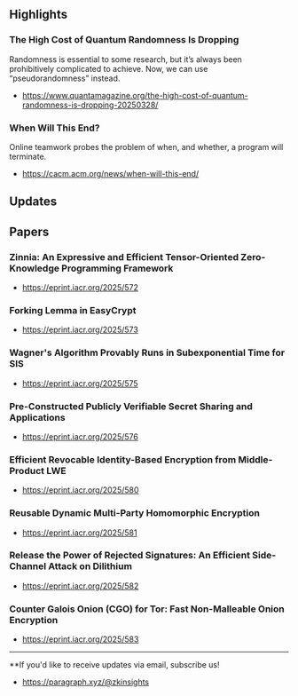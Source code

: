 ## Highlights
### The High Cost of Quantum Randomness Is Dropping
Randomness is essential to some research, but it’s always been prohibitively complicated to achieve. Now, we can use “pseudorandomness” instead.
- <https://www.quantamagazine.org/the-high-cost-of-quantum-randomness-is-dropping-20250328/>
### When Will This End?
Online teamwork probes the problem of when, and whether, a program will terminate.
- <https://cacm.acm.org/news/when-will-this-end/>

## Updates

## Papers
### Zinnia: An Expressive and Efficient Tensor-Oriented Zero-Knowledge Programming Framework
- <https://eprint.iacr.org/2025/572>

### Forking Lemma in EasyCrypt
- <https://eprint.iacr.org/2025/573>

### Wagner's Algorithm Provably Runs in Subexponential Time for SIS
- <https://eprint.iacr.org/2025/575>

### Pre-Constructed Publicly Verifiable Secret Sharing and Applications
- <https://eprint.iacr.org/2025/576>

### Efficient Revocable Identity-Based Encryption from Middle-Product LWE
- <https://eprint.iacr.org/2025/580>

### Reusable Dynamic Multi-Party Homomorphic Encryption
- <https://eprint.iacr.org/2025/581>

### Release the Power of Rejected Signatures: An Efficient Side-Channel Attack on Dilithium
- <https://eprint.iacr.org/2025/582>

### Counter Galois Onion (CGO) for Tor: Fast Non-Malleable Onion Encryption
- <https://eprint.iacr.org/2025/583>


---
**If you'd like to receive updates via email, subscribe us!

- <https://paragraph.xyz/@zkinsights>
